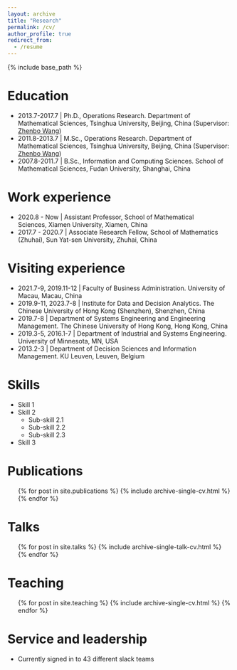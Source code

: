 ```yaml
---
layout: archive
title: "Research"
permalink: /cv/
author_profile: true
redirect_from:
  - /resume
---
```


{% include base_path %}

Education
======
* 2013.7-2017.7 | Ph.D., Operations Research. Department of Mathematical Sciences, Tsinghua University, Beijing, China (Supervisor: [Zhenbo Wang](https://scholar.google.com/citations?hl=en&user=8cdhbPoAAAAJ&view_op=list_works&sortby=pubdate))
* 2011.8-2013.7 | M.Sc., Operations Research. Department of Mathematical Sciences, Tsinghua University, Beijing, China (Supervisor: [Zhenbo Wang](https://scholar.google.com/citations?hl=en&user=8cdhbPoAAAAJ&view_op=list_works&sortby=pubdate))
* 2007.8-2011.7 | B.Sc., Information and Computing Sciences. School of Mathematical Sciences, Fudan University, Shanghai, China

Work experience
======
* 2020.8 - Now​ | Assistant Professor, School of Mathematical Sciences, Xiamen University, Xiamen, China
* 2017.7 - 2020.7​ | Associate Research Fellow, School of Mathematics (Zhuhai), Sun Yat-sen University, Zhuhai, China

Visiting experience
======
* 2021.7-9, 2019.11-12 | Faculty of Business Administration. University of Macau, Macau, China
* 2019.9-11, 2023.7-8 | Institute for Data and Decision Analytics. The Chinese University of Hong Kong (Shenzhen), Shenzhen, China
* 2019.7-8 | Department of Systems Engineering and Engineering Management. The Chinese University of Hong Kong, Hong Kong, China
* 2019.3-5, 2016.1-7 | Department of Industrial and Systems Engineering. University of Minnesota, MN, USA
* 2013.2-3 | Department of Decision Sciences and Information Management. KU Leuven, Leuven, Belgium

Skills
======
* Skill 1
* Skill 2
  * Sub-skill 2.1
  * Sub-skill 2.2
  * Sub-skill 2.3
* Skill 3

Publications
======
  <ul>{% for post in site.publications %}
    {% include archive-single-cv.html %}
  {% endfor %}</ul>
  
Talks
======
  <ul>{% for post in site.talks %}
    {% include archive-single-talk-cv.html %}
  {% endfor %}</ul>
  
Teaching
======
  <ul>{% for post in site.teaching %}
    {% include archive-single-cv.html %}
  {% endfor %}</ul>
  
Service and leadership
======
* Currently signed in to 43 different slack teams
